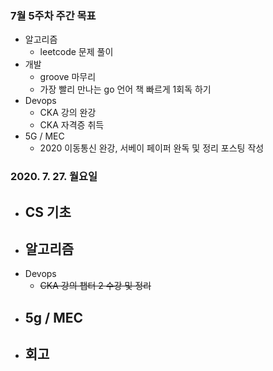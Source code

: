 ### 7월 5주차 주간 목표
- 알고리즘
  - leetcode 문제 풀이
- 개발
  - groove 마무리
  - 가장 빨리 만나는 go 언어 책 빠르게 1회독 하기
- Devops
  - CKA 강의 완강
  - CKA 자격증 취득
- 5G / MEC
  - 2020 이동통신 완강, 서베이 페이퍼 완독 및 정리 포스팅 작성

### 2020. 7. 27. 월요일
- CS 기초
  - 
- 알고리즘
  - 
- Devops
  - ~~CKA 강의 챕터 2 수강 및 정리~~
- 5g / MEC
  - 
- 회고
  - 
